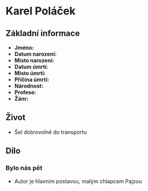# Karel Poláček

## Základní informace

- **Jméno:**
- **Datum narození:**
- **Místo narození:**
- **Datum úmrtí:**
- **Místo úmrtí:**
- **Příčina úmrtí:**
- **Národnost:**
- **Profese:**
- **Žánr:**

## Život

- Šel dobrovolně do transportu

## Dílo

### Bylo nás pět

- Autor je hlavním postavou, malým chlapcem Pajzou